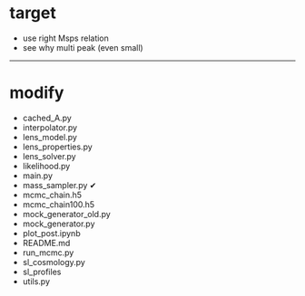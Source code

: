 # target

- use right Msps relation
- see why multi peak (even small)

---------------
# modify

- cached_A.py 
- interpolator.py
- lens_model.py
- lens_properties.py
- lens_solver.py
- likelihood.py
- main.py
- mass_sampler.py &#x2714;
- mcmc_chain.h5
- mcmc_chain100.h5
- mock_generator_old.py
- mock_generator.py
- plot_post.ipynb
- README.md
- run_mcmc.py
- sl_cosmology.py
- sl_profiles
- utils.py